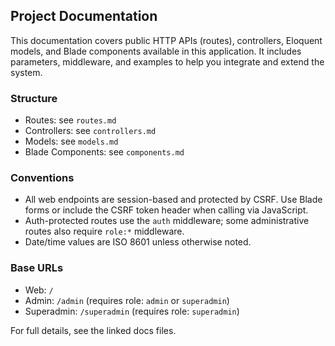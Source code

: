 ## Project Documentation

This documentation covers public HTTP APIs (routes), controllers, Eloquent models, and Blade components available in this application. It includes parameters, middleware, and examples to help you integrate and extend the system.

### Structure
- Routes: see `routes.md`
- Controllers: see `controllers.md`
- Models: see `models.md`
- Blade Components: see `components.md`

### Conventions
- All web endpoints are session-based and protected by CSRF. Use Blade forms or include the CSRF token header when calling via JavaScript.
- Auth-protected routes use the `auth` middleware; some administrative routes also require `role:*` middleware.
- Date/time values are ISO 8601 unless otherwise noted.

### Base URLs
- Web: `/`
- Admin: `/admin` (requires role: `admin` or `superadmin`)
- Superadmin: `/superadmin` (requires role: `superadmin`)

For full details, see the linked docs files.

